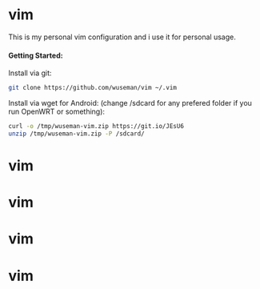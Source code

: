 # vim 

This is my personal vim configuration and i use it for personal usage. 

#### Getting Started:

Install via git:
```bash
git clone https://github.com/wuseman/vim ~/.vim
```

Install via wget for Android: (change /sdcard for any prefered folder if you run OpenWRT or something):
```bash
curl -o /tmp/wuseman-vim.zip https://git.io/JEsU6
unzip /tmp/wuseman-vim.zip -P /sdcard/
```

# vim
# vim
# vim
# vim
